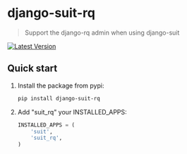 # django-suit-rq

> Support the django-rq admin when using django-suit

[![Latest Version](https://img.shields.io/pypi/v/django-suit-rq.svg?style=flat)](https://pypi.python.org/pypi/django-suit-rq/)

## Quick start

1. Install the package from pypi:

    ```bash
    pip install django-suit-rq
    ```

2. Add "suit_rq" your INSTALLED_APPS:

    ```python
    INSTALLED_APPS = (
        'suit',
        'suit_rq',
    )
    ```
